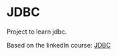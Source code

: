 # JDBC

Project to learn jdbc.

Based on the linkedIn course: [JDBC](https://www.linkedin.com/learning/learning-jdbc/the-repository-pattern)